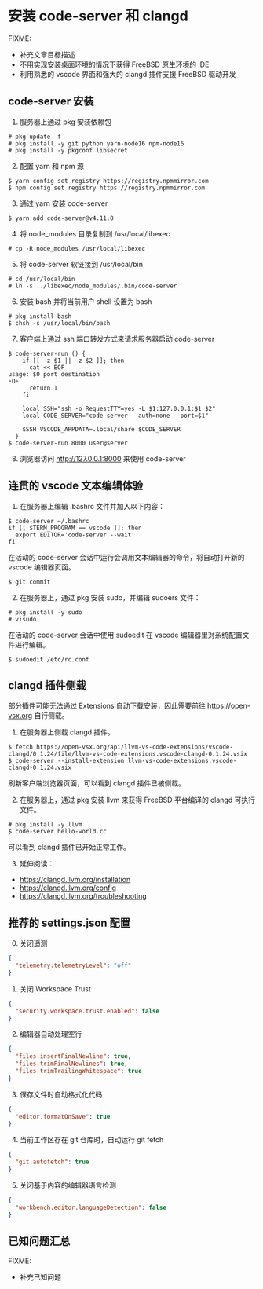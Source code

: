 # 安装 code-server 和 clangd

FIXME:

* 补充文章目标描述
* 不用实现安装桌面环境的情况下获得 FreeBSD 原生环境的 IDE
* 利用熟悉的 vscode 界面和强大的 clangd 插件支援 FreeBSD 驱动开发

## code-server 安装

1. 服务器上通过 pkg 安装依赖包

```
# pkg update -f
# pkg install -y git python yarn-node16 npm-node16
# pkg install -y pkgconf libsecret
```

2. 配置 yarn 和 npm 源

```
$ yarn config set registry https://registry.npmmirror.com
$ npm config set registry https://registry.npmmirror.com
```

3. 通过 yarn 安装 code-server

```
$ yarn add code-server@v4.11.0
```

4. 将 node_modules 目录复制到 /usr/local/libexec

```
# cp -R node_modules /usr/local/libexec
```

5. 将 code-server 软链接到 /usr/local/bin

```
# cd /usr/local/bin
# ln -s ../libexec/node_modules/.bin/code-server
```

6. 安装 bash 并将当前用户 shell 设置为 bash

```
# pkg install bash
$ chsh -s /usr/local/bin/bash
```

7. 客户端上通过 ssh 端口转发方式来请求服务器启动 code-server

```
$ code-server-run () {
    if [[ -z $1 || -z $2 ]]; then
      cat << EOF
usage: $0 port destination
EOF
      return 1
    fi

    local SSH="ssh -o RequestTTY=yes -L $1:127.0.0.1:$1 $2"
    local CODE_SERVER="code-server --auth=none --port=$1"

    $SSH VSCODE_APPDATA=.local/share $CODE_SERVER
  }
$ code-server-run 8000 user@server
```

8. 浏览器访问 http://127.0.0.1:8000 来使用 code-server

## 连贯的 vscode 文本编辑体验

1. 在服务器上编辑 .bashrc 文件并加入以下内容：

```
$ code-server ~/.bashrc
if [[ $TERM_PROGRAM == vscode ]]; then
  export EDITOR='code-server --wait'
fi
```

在活动的 code-server 会话中运行会调用文本编辑器的命令，将自动打开新的 vscode 编辑器页面。

```
$ git commit
```

2. 在服务器上，通过 pkg 安装 sudo，并编辑 sudoers 文件：

```
# pkg install -y sudo
# visudo
```

在活动的 code-server 会话中使用 sudoedit 在 vscode 编辑器里对系统配置文件进行编辑。

```
$ sudoedit /etc/rc.conf
```

## clangd 插件侧载

部分插件可能无法通过 Extensions 自动下载安装，因此需要前往 https://open-vsx.org 自行侧载。

1. 在服务器上侧载 clangd 插件。

```
$ fetch https://open-vsx.org/api/llvm-vs-code-extensions/vscode-clangd/0.1.24/file/llvm-vs-code-extensions.vscode-clangd-0.1.24.vsix
$ code-server --install-extension llvm-vs-code-extensions.vscode-clangd-0.1.24.vsix
```

刷新客户端浏览器页面，可以看到 clangd 插件已被侧载。

2. 在服务器上，通过 pkg 安装 llvm 来获得 FreeBSD 平台编译的 clangd 可执行文件。

```
# pkg install -y llvm
$ code-server hello-world.cc
```

可以看到 clangd 插件已开始正常工作。

3. 延伸阅读：

* https://clangd.llvm.org/installation
* https://clangd.llvm.org/config
* https://clangd.llvm.org/troubleshooting

## 推荐的 settings.json 配置

0. 关闭遥测

```json
{
  "telemetry.telemetryLevel": "off"
}
```

1. 关闭 Workspace Trust

```json
{
  "security.workspace.trust.enabled": false
}
```

2. 编辑器自动处理空行

```json
{
  "files.insertFinalNewline": true,
  "files.trimFinalNewlines": true,
  "files.trimTrailingWhitespace": true
}
```

3. 保存文件时自动格式化代码

```json
{
  "editor.formatOnSave": true
}
```

4. 当前工作区存在 git 仓库时，自动运行 git fetch

```json
{
  "git.autofetch": true
}
```

5. 关闭基于内容的编辑器语言检测

```json
{
  "workbench.editor.languageDetection": false
}
```

## 已知问题汇总

FIXME:

* 补充已知问题
